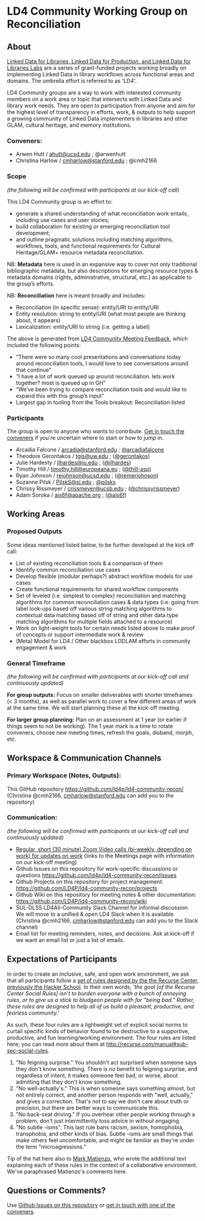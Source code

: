 # LD4 Community Working Group on Reconciliation

## About

[Linked Data for Libraries, Linked Data for Production, and Linked Data for Libraries Labs](https://ld4l.org/) are a series of grant-funded projects working broadly on implementing Linked Data in library workflows across functional areas and domains. The umbrella effort is referred to as 'LD4'.

LD4 Community groups are a way to work with interested community members on a work area or topic that intersects with Linked Data and library work needs. They are open to participation from anyone and aim for the highest level of transparency in efforts, work, & outputs to help support a growing community of Linked Data implementers in libraries and other GLAM, cultural heritage, and memory institutions.

### Conveners:

- Arwen Hutt / ahutt@ucsd.edu ; @arwenhutt
- Christina Harlow / cmharlow@stanford.edu ; @cmh2166

### Scope

*(the following will be confirmed with participants at our kick-off call)*

This LD4 Community group is an effort to:
- generate a shared understanding of what reconciliation work entails, including use cases and user stories;
- build collaboration for existing or emerging reconciliation tool development;
- and outline pragmatic solutions including matching algorithms, workflows, tools, and functional requirements for Cultural Heritage/GLAM+ resource metadata reconciliation.

NB: **Metadata** here is used in an expansive way to cover not only traditional bibliographic metadata, but also descriptions for emerging resource types & metadata domains (rights, administrative, structural, etc.) as applicable to the group’s efforts.

NB: **Reconciliation** here is meant broadly and includes:
- Reconciliation (in specific sense): entity/URI to entity/URI
- Entity resolution: string to entity/URI (what most people are thinking about, it appears)
- Lexicalization: entity/URI to string (i.e. getting a label)

The above is generated from [LD4 Community Meeting Feedback](https://wiki.duraspace.org/pages/viewpage.action?pageId=83232681), which included the following points:
- “There were so many cool presentations and conversations today around reconciliation tools, I would love to see conversations around that continue”
- “I have a lot of work queued up around reconciliation. lets work together? most is queued up in GH”
- “We’ve been trying to compare reconciliation tools and would like to expand this with this group’s input”
- Largest gap in tooling from the Tools breakout: Reconciliation listed

### Participants

The group is open to anyone who wants to contribute. [Get in touch the conveners](#conveners) if you're uncertain where to start or how to jump in.

+ Arcadia Falcone / arcadia@stanford.edu ; [@arcadiafalcone](https://github.com/arcadiafalcone)
+ Theodore Gerontakos / tgis@uw.edu ; ([@gerontakos](https://github.com/gerontakos))
+ Julie Hardesty / jlhardes@iu.edu ; ([@jlhardes](https://github.com/jlhardes))
+ Timothy Hill / timothy.hill@europeana.eu ; ([@thill-asp](https://github.com/thill-asp))
+ Ryan Johnson / rejohnson@ucsd.edu ; ([@remerjohnson](https://github.com/remerjohnson))
+ Suzanne Pilsk / PilskS@si.edu ; [@pilsks](https://github.com/pilsks)
+ Chrissy Rissmeyer / crissmeyer@ucsb.edu ; ([@chrissyrissmeyer](https://github.com/chrissyrissmeyer))
+ Adam Soroka / ajs6f@apache.org ; ([@ajs6f](https://github.com/ajs6f))

## Working Areas

### Proposed Outputs

Some ideas mentioned listed below, to be further developed at the kick off call:
- List of existing reconciliation tools & a comparison of them
- Identify common reconciliation use cases
- Develop flexible (modular perhaps?) abstract workflow models for use cases
- Create functional requirements for shared workflow components
- Set of leveled (i.e. simplest to complex) reconciliation and matching algorithms for common reconciliation cases & data types (i.e. going from label look-ups based off various string matching algorithms to contextual data matching based off of string and other data type matching algorithms for multiple fields attached to a resource)
- Work on light-weight tools for certain needs listed above to make proof of concepts or support intermediate work & review
- (Meta) Model for LD4 / Other blackbox LODLAM efforts in community engagement & work

### General Timeframe

*(the following will be confirmed with participants at our kick-off call and continuously updated)*

**For group outputs:** Focus on smaller deliverables with shorter timeframes (< 3 months), as well as parallel work to cover a few different areas of work at the same time. We will start planning these at the kick-off meeting.

**For larger group planning:** Plan on an assessment at 1 year (or earlier if things seem to not be working). The 1 year mark is a time to rotate conveners, choose new meeting times, refresh the goals, disband, morph, etc.

## Workspace & Communication Channels

### Primary Workspace (Notes, Outputs):

This GitHub repository https://github.com/ld4p/ld4-community-recon/ (Christina @cmh2166, cmharlow@stanford.edu can add you to the repository)

### Communication:

*(the following will be confirmed with participants at our kick-off call and continuously updated)*

- [Regular, short (30 minute) Zoom Video calls (bi-weekly, depending on work) for updates on work](https://github.com/LD4P/ld4-community-recon/wiki/Meetings.md) (links to the Meetings page with information on our kick-off meeting)
- Github Issues on this repository for work-specific discussions or questions https://github.com/ld4p/ld4-community-recon/issues
- Github Projects on this repository for project management: https://github.com/LD4P/ld4-community-recon/projects
- Github Wiki on this repository for meeting notes & other documentation: https://github.com/LD4P/ld4-community-recon/wiki
- SUL-DLSS LD4All-Community Slack Channel for informal discussion. We will move to a unified & open LD4 Slack when it is available (Christina @cmh2166, cmharlow@stanford.edu can add you to the Slack channel)
- Email list for meeting reminders, notes, and decisions. Ask at kick-off if we want an email list or just a list of emails.

## Expectations of Participants

In order to create an inclusive, safe, and open work environment, we ask that all participants follow a [set of rules designed by the the Recurse Center, previously the Hacker School](recurse.com/manual#sub-sec-social-rules). In their own words, *'the goal [of the Recurse Center Social Rules] isn't to burden everyone with a bunch of annoying rules, or to give us a stick to bludgeon people with for "being bad." Rather, these rules are designed to help all of us build a pleasant, productive, and fearless community.'*

As such, these four rules are a lightweight set of explicit social norms to curtail specific kinds of behavior found to be destructive to a supportive, productive, and fun learning/working environment. The four rules are listed here; you can read more about them at http://recurse.com/manual#sub-sec-social-rules.

1. "No feigning surprise." You shouldn't act surprised when someone says they don't know something. There is no benefit to feigning surprise, and regardless of intent, it makes someone feel bad, or worse, about admitting that they don't know something.
2. "No well-actually's." This is when someone says something almost, but not entirely correct, and another person responds with "well, actually," and gives a correction. That's not to say we don't care about truth or precision, but there are better ways to communicate this.
3. "No back-seat driving." If you overhear other people working through a problem, don't just intermittently toss advice in without engaging.
4. "No subtle -isms". This last rule bans racism, sexism, homophobia, transphobia, and other kinds of bias. Subtle -isms are small things that make others feel uncomfortable, and might be familiar as they're under the term "microagressions."

Tip of the hat here also to [Mark Matienzo](http://matienzo.org/), who wrote the additional text explaining each of these rules in the context of a collaborative environment. We've paraphrased Matienzo's comments here.

## Questions or Comments?

Use [Github Issues on this repository](https://github.com/ld4p/ld4-community-recon/issues) or [get in touch with one of the conveners](#conveners).
